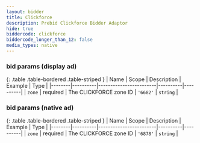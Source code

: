 ```yaml
---
layout: bidder
title: Clickforce
description: Prebid Clickforce Bidder Adaptor
hide: true
biddercode: clickforce
biddercode_longer_than_12: false
media_types: native
---
```


### bid params (display ad)

{: .table .table-bordered .table-striped }
| Name   | Scope    | Description            | Example  | Type     |
|--------|----------|------------------------|----------|----------|
| `zone` | required | The CLICKFORCE zone ID | `'6682'` | `string` |

### bid params (native ad)

{: .table .table-bordered .table-striped }
| Name   | Scope    | Description            | Example  | Type     |
|--------|----------|------------------------|----------|----------|
| `zone` | required | The CLICKFORCE zone ID | `'6878'` | `string` |

